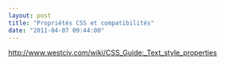 ```yaml
---
layout: post
title: "Propriétés CSS et compatibilités"
date: "2011-04-07 09:44:00"
---
```

http://www.westciv.com/wiki/CSS_Guide:_Text_style_properties
